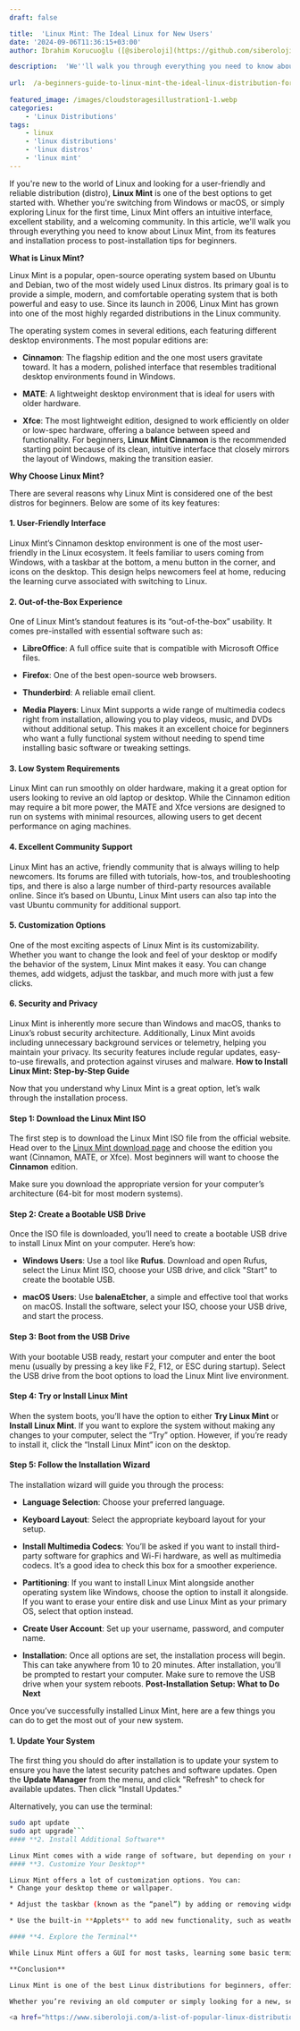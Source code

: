 ```yaml
---
draft: false

title:  'Linux Mint: The Ideal Linux for New Users'
date: '2024-09-06T11:36:15+03:00'
author: İbrahim Korucuoğlu ([@siberoloji](https://github.com/siberoloji))

description:  'We''ll walk you through everything you need to know about Linux Mint, from its features and installation process to post-installation tips for beginners.' 
 
url:  /a-beginners-guide-to-linux-mint-the-ideal-linux-distribution-for-new-users/
 
featured_image: /images/cloudstoragesillustration1-1.webp
categories:
    - 'Linux Distributions'
tags:
    - linux
    - 'linux distributions'
    - 'linux distros'
    - 'linux mint'
---
```

If you're new to the world of Linux and looking for a user-friendly and reliable distribution (distro), **Linux Mint** is one of the best options to get started with. Whether you're switching from Windows or macOS, or simply exploring Linux for the first time, Linux Mint offers an intuitive interface, excellent stability, and a welcoming community. In this article, we'll walk you through everything you need to know about Linux Mint, from its features and installation process to post-installation tips for beginners.

**What is Linux Mint?**

Linux Mint is a popular, open-source operating system based on Ubuntu and Debian, two of the most widely used Linux distros. Its primary goal is to provide a simple, modern, and comfortable operating system that is both powerful and easy to use. Since its launch in 2006, Linux Mint has grown into one of the most highly regarded distributions in the Linux community.

The operating system comes in several editions, each featuring different desktop environments. The most popular editions are:
* **Cinnamon**: The flagship edition and the one most users gravitate toward. It has a modern, polished interface that resembles traditional desktop environments found in Windows.

* **MATE**: A lightweight desktop environment that is ideal for users with older hardware.

* **Xfce**: The most lightweight edition, designed to work efficiently on older or low-spec hardware, offering a balance between speed and functionality.
For beginners, **Linux Mint Cinnamon** is the recommended starting point because of its clean, intuitive interface that closely mirrors the layout of Windows, making the transition easier.

**Why Choose Linux Mint?**

There are several reasons why Linux Mint is considered one of the best distros for beginners. Below are some of its key features:
#### 1. **User-Friendly Interface**

Linux Mint’s Cinnamon desktop environment is one of the most user-friendly in the Linux ecosystem. It feels familiar to users coming from Windows, with a taskbar at the bottom, a menu button in the corner, and icons on the desktop. This design helps newcomers feel at home, reducing the learning curve associated with switching to Linux.
#### 2. **Out-of-the-Box Experience**

One of Linux Mint’s standout features is its “out-of-the-box” usability. It comes pre-installed with essential software such as:
* **LibreOffice**: A full office suite that is compatible with Microsoft Office files.

* **Firefox**: One of the best open-source web browsers.

* **Thunderbird**: A reliable email client.

* **Media Players**: Linux Mint supports a wide range of multimedia codecs right from installation, allowing you to play videos, music, and DVDs without additional setup.
This makes it an excellent choice for beginners who want a fully functional system without needing to spend time installing basic software or tweaking settings.
#### 3. **Low System Requirements**

Linux Mint can run smoothly on older hardware, making it a great option for users looking to revive an old laptop or desktop. While the Cinnamon edition may require a bit more power, the MATE and Xfce versions are designed to run on systems with minimal resources, allowing users to get decent performance on aging machines.
#### 4. **Excellent Community Support**

Linux Mint has an active, friendly community that is always willing to help newcomers. Its forums are filled with tutorials, how-tos, and troubleshooting tips, and there is also a large number of third-party resources available online. Since it’s based on Ubuntu, Linux Mint users can also tap into the vast Ubuntu community for additional support.
#### 5. **Customization Options**

One of the most exciting aspects of Linux Mint is its customizability. Whether you want to change the look and feel of your desktop or modify the behavior of the system, Linux Mint makes it easy. You can change themes, add widgets, adjust the taskbar, and much more with just a few clicks.
#### 6. **Security and Privacy**

Linux Mint is inherently more secure than Windows and macOS, thanks to Linux’s robust security architecture. Additionally, Linux Mint avoids including unnecessary background services or telemetry, helping you maintain your privacy. Its security features include regular updates, easy-to-use firewalls, and protection against viruses and malware.
**How to Install Linux Mint: Step-by-Step Guide**

Now that you understand why Linux Mint is a great option, let’s walk through the installation process.
#### **Step 1: Download the Linux Mint ISO**

The first step is to download the Linux Mint ISO file from the official website. Head over to the <a href="https://linuxmint.com/download.php">Linux Mint download page</a> and choose the edition you want (Cinnamon, MATE, or Xfce). Most beginners will want to choose the **Cinnamon** edition.

Make sure you download the appropriate version for your computer’s architecture (64-bit for most modern systems).
#### **Step 2: Create a Bootable USB Drive**

Once the ISO file is downloaded, you’ll need to create a bootable USB drive to install Linux Mint on your computer. Here’s how:
* **Windows Users**: Use a tool like **Rufus**. Download and open Rufus, select the Linux Mint ISO, choose your USB drive, and click "Start" to create the bootable USB.

* **macOS Users**: Use **balenaEtcher**, a simple and effective tool that works on macOS. Install the software, select your ISO, choose your USB drive, and start the process.

#### **Step 3: Boot from the USB Drive**

With your bootable USB ready, restart your computer and enter the boot menu (usually by pressing a key like F2, F12, or ESC during startup). Select the USB drive from the boot options to load the Linux Mint live environment.
#### **Step 4: Try or Install Linux Mint**

When the system boots, you’ll have the option to either **Try Linux Mint** or **Install Linux Mint**. If you want to explore the system without making any changes to your computer, select the “Try” option. However, if you’re ready to install it, click the “Install Linux Mint” icon on the desktop.
#### **Step 5: Follow the Installation Wizard**

The installation wizard will guide you through the process:
* **Language Selection**: Choose your preferred language.

* **Keyboard Layout**: Select the appropriate keyboard layout for your setup.

* **Install Multimedia Codecs**: You’ll be asked if you want to install third-party software for graphics and Wi-Fi hardware, as well as multimedia codecs. It’s a good idea to check this box for a smoother experience.

* **Partitioning**: If you want to install Linux Mint alongside another operating system like Windows, choose the option to install it alongside. If you want to erase your entire disk and use Linux Mint as your primary OS, select that option instead.

* **Create User Account**: Set up your username, password, and computer name.

* **Installation**: Once all options are set, the installation process will begin. This can take anywhere from 10 to 20 minutes.
After installation, you’ll be prompted to restart your computer. Make sure to remove the USB drive when your system reboots.
**Post-Installation Setup: What to Do Next**

Once you’ve successfully installed Linux Mint, here are a few things you can do to get the most out of your new system.
#### **1. Update Your System**

The first thing you should do after installation is to update your system to ensure you have the latest security patches and software updates. Open the **Update Manager** from the menu, and click "Refresh" to check for available updates. Then click "Install Updates."

Alternatively, you can use the terminal:
```bash
sudo apt update
sudo apt upgrade```
#### **2. Install Additional Software**

Linux Mint comes with a wide range of software, but depending on your needs, you might want to install additional programs. The **Software Manager** allows you to browse and install applications with ease. Popular software like VLC, GIMP, and Steam are readily available.
#### **3. Customize Your Desktop**

Linux Mint offers a lot of customization options. You can:
* Change your desktop theme or wallpaper.

* Adjust the taskbar (known as the “panel”) by adding or removing widgets.

* Use the built-in **Applets** to add new functionality, such as weather displays or system monitors.

#### **4. Explore the Terminal**

While Linux Mint offers a GUI for most tasks, learning some basic terminal commands can help you take full advantage of Linux. Start with simple commands like `cd` (change directory), `ls` (list files), and `sudo apt install` (install software).

**Conclusion**

Linux Mint is one of the best Linux distributions for beginners, offering a perfect blend of ease of use, stability, and performance. Its familiar interface, pre-installed software, and strong community support make it a great choice for users transitioning from other operating systems. By following this guide, you can easily install Linux Mint and begin your journey into the world of Linux with confidence.

Whether you’re reviving an old computer or simply looking for a new, secure, and efficient operating system, Linux Mint has everything you need to get started. Welcome to the Linux Mint community!

<a href="https://www.siberoloji.com/a-list-of-popular-linux-distributions/" target="_blank" rel="noopener" title="">Linux Distributions List</a>
